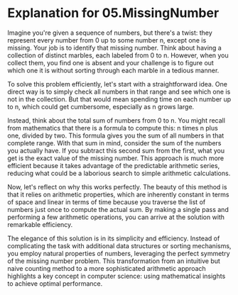 # Explanation for 05.MissingNumber

Imagine you're given a sequence of numbers, but there's a twist: they represent every number from 0 up to some number n, except one is missing. Your job is to identify that missing number. Think about having a collection of distinct marbles, each labeled from 0 to n. However, when you collect them, you find one is absent and your challenge is to figure out which one it is without sorting through each marble in a tedious manner.

To solve this problem efficiently, let's start with a straightforward idea. One direct way is to simply check all numbers in that range and see which one is not in the collection. But that would mean spending time on each number up to n, which could get cumbersome, especially as n grows large.

Instead, think about the total sum of numbers from 0 to n. You might recall from mathematics that there is a formula to compute this: n times n plus one, divided by two. This formula gives you the sum of all numbers in that complete range. With that sum in mind, consider the sum of the numbers you actually have. If you subtract this second sum from the first, what you get is the exact value of the missing number. This approach is much more efficient because it takes advantage of the predictable arithmetic series, reducing what could be a laborious search to simple arithmetic calculations.

Now, let's reflect on why this works perfectly. The beauty of this method is that it relies on arithmetic properties, which are inherently constant in terms of space and linear in terms of time because you traverse the list of numbers just once to compute the actual sum. By making a single pass and performing a few arithmetic operations, you can arrive at the solution with remarkable efficiency.

The elegance of this solution is in its simplicity and efficiency. Instead of complicating the task with additional data structures or sorting mechanisms, you employ natural properties of numbers, leveraging the perfect symmetry of the missing number problem. This transformation from an intuitive but naive counting method to a more sophisticated arithmetic approach highlights a key concept in computer science: using mathematical insights to achieve optimal performance.